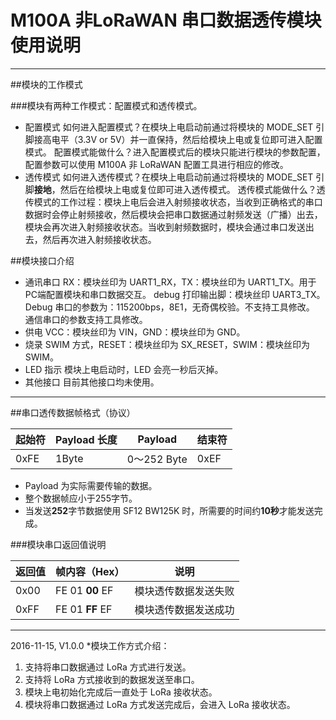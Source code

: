# M100A 非LoRaWAN 串口数据透传模块使用说明

---

##模块的工作模式

###模块有两种工作模式：配置模式和透传模式。


- 配置模式
如何进入配置模式？在模块上电启动前通过将模块的 MODE_SET 引脚接高电平（3.3V or 5V）并一直保持，然后给模块上电或复位即可进入配置模式。
配置模式能做什么？进入配置模式后的模块只能进行模块的参数配置，配置参数可以使用 M100A 非 LoRaWAN 配置工具进行相应的修改。
- 透传模式
如何进入透传模式？在模块上电启动前通过将模块的 MODE_SET 引脚**接地**，然后在给模块上电或复位即可进入透传模式。
透传模式能做什么？透传模式的工作过程：模块上电后会进入射频接收状态，当收到正确格式的串口数据时会停止射频接收，然后模块会把串口数据通过射频发送（广播）出去，模块会再次进入射频接收状态。当收到射频数据时，模块会通过串口发送出去，然后再次进入射频接收状态。

##模块接口介绍

- 通讯串口
RX：模块丝印为 UART1_RX，TX：模块丝印为 UART1_TX。用于PC端配置模块和串口数据交互。
debug 打印输出脚：模块丝印 UART3_TX。
Debug 串口的参数为：115200bps，8E1，无奇偶校验。不支持工具修改。
通信串口的参数支持工具修改。
- 供电
VCC：模块丝印为 VIN，GND：模块丝印为 GND。
- 烧录
SWIM 方式，RESET：模块丝印为 SX_RESET，SWIM：模块丝印为 SWIM。
- LED 指示
  模块上电启动时，LED 会亮一秒后灭掉。
- 其他接口
目前其他接口均未使用。

---

##串口透传数据帧格式（协议）

|起始符|Payload 长度|Payload|结束符|
|---|---|---|---|
|0xFE|1Byte|0～252 Byte |0xEF|

- Payload 为实际需要传输的数据。
- 整个数据帧应小于255字节。
- 当发送**252**字节数据使用 SF12 BW125K 时，所需要的时间约**10秒**才能发送完成。


###模块串口返回值说明

|返回值|帧内容（Hex）|说明|
|---|---|---|
|0x00|FE 01 **00** EF|模块透传数据发送失败|
|0xFF|FE 01 **FF** EF|模块透传数据发送成功|

---

2016-11-15, V1.0.0
*模块工作方式介绍：

1. 支持将串口数据通过 LoRa 方式进行发送。
2. 支持将 LoRa 方式接收到的数据发送至串口。
3. 模块上电初始化完成后一直处于 LoRa 接收状态。
4. 模块将串口数据通过 LoRa 方式发送完成后，会进入 LoRa 接收状态。
